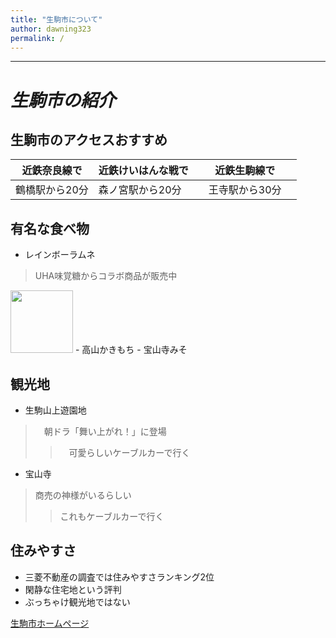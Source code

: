 ```yaml
---
title: "生駒市について"
author: dawning323
permalink: /
---
```






---
# *生駒市の紹介*
## 生駒市のアクセスおすすめ
| 近鉄奈良線で | 近鉄けいはんな戦で  | 近鉄生駒線で |
|-------------|--------------------|-----|
| 鶴橋駅から20分 |  森ノ宮駅から20分  |　王寺駅から30分　|
## 有名な食べ物
- レインボーラムネ　
> UHA味覚糖からコラボ商品が販売中
<img src="https://www.uha-mikakuto.co.jp/catalog/ramune-tablet/img/rt02.jpg?0928" style="width:100px;height:auto;">
- 高山かきもち
- 宝山寺みそ

## 観光地
- 生駒山上遊園地
>　朝ドラ「舞い上がれ！」に登場
>>　可愛らしいケーブルカーで行く 
- 宝山寺
> 商売の神様がいるらしい
>> これもケーブルカーで行く

## 住みやすさ
- 三菱不動産の調査では住みやすさランキング2位
- 閑静な住宅地という評判
- ぶっちゃけ観光地ではない








[生駒市ホームページ](https://www.city.ikoma.lg.jp/)

